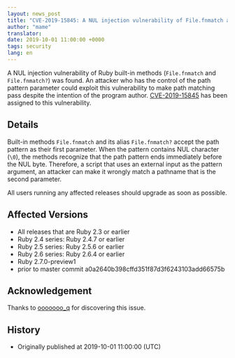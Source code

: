 ```yaml
---
layout: news_post
title: "CVE-2019-15845: A NUL injection vulnerability of File.fnmatch and File.fnmatch?"
author: "mame"
translator:
date: 2019-10-01 11:00:00 +0000
tags: security
lang: en
---
```


A NUL injection vulnerability of Ruby built-in methods (`File.fnmatch` and `File.fnmatch?`) was found.  An attacker who has the control of the path pattern parameter could exploit this vulnerability to make path matching pass despite the intention of the program author.
[CVE-2019-15845](https://cve.mitre.org/cgi-bin/cvename.cgi?name=CVE-2019-15845) has been assigned to this vulnerability.

## Details

Built-in methods `File.fnmatch` and its alias `File.fnmatch?` accept the path pattern as their first parameter.  When the pattern contains NUL character (`\0`), the methods recognize that the path pattern ends immediately before the NUL byte.  Therefore, a script that uses an external input as the pattern argument, an attacker can make it wrongly match a pathname that is the second parameter.

All users running any affected releases should upgrade as soon as possible.

## Affected Versions

* All releases that are Ruby 2.3 or earlier
* Ruby 2.4 series: Ruby 2.4.7 or earlier
* Ruby 2.5 series: Ruby 2.5.6 or earlier
* Ruby 2.6 series: Ruby 2.6.4 or earlier
* Ruby 2.7.0-preview1
* prior to master commit a0a2640b398cffd351f87d3f6243103add66575b

## Acknowledgement

Thanks to [ooooooo_q](https://hackerone.com/ooooooo_q) for discovering this issue.

## History

* Originally published at 2019-10-01 11:00:00 (UTC)
